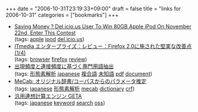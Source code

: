 +++
date = "2006-10-31T23:19:33+09:00"
draft = false
title = "links for 2006-10-31"
categories = ["bookmarks"]
+++

<ul class="delicious">
	<li>
		<div class="delicious-link"><a href="http://mostlysavingmoney.com/2006/10/delicious-user-to-win-apple-ipod-on-november-22nd/">Saving Money ? Del.icio.us User To Win 80GB Apple iPod On November 22nd, Enter This Contest</a></div>
		<div class="delicious-tags">(tags: <a href="http://del.icio.us/nobu666/apple">apple</a> <a href="http://del.icio.us/nobu666/ipod">ipod</a> <a href="http://del.icio.us/nobu666/del.icio.us">del.icio.us</a>)</div>
	</li>
	<li>
		<div class="delicious-link"><a href="http://www.itmedia.co.jp/enterprise/articles/0610/28/news001.html">ITmedia エンタープライズ：レビュー：Firefox 2.0に施された堅実な改善点 (1/4)</a></div>
		<div class="delicious-tags">(tags: <a href="http://del.icio.us/nobu666/browser">browser</a> <a href="http://del.icio.us/nobu666/firefox">firefox</a> <a href="http://del.icio.us/nobu666/review">review</a>)</div>
	</li>
	<li>
		<div class="delicious-link"><a href="http://www.r.dl.itc.u-tokyo.ac.jp/~nakagawa/academic-res/jnlp10-1.pdf">出現頻度と連接頻度に基づく専門用語抽出</a></div>
		<div class="delicious-tags">(tags: <a href="http://del.icio.us/nobu666/%e5%bd%a2%e6%85%8b%e7%b4%a0%e8%a7%a3%e6%9e%90">形態素解析</a> <a href="http://del.icio.us/nobu666/japanese">japanese</a> <a href="http://del.icio.us/nobu666/%e8%a4%87%e5%90%88%e8%aa%9e">複合語</a> <a href="http://del.icio.us/nobu666/%e6%9c%aa%e7%9f%a5%e8%aa%9e">未知語</a> <a href="http://del.icio.us/nobu666/pdf">pdf</a> <a href="http://del.icio.us/nobu666/document">document</a>)</div>
	</li>
	<li>
		<div class="delicious-link"><a href="http://mecab.sourceforge.jp/learn.html">MeCab: オリジナル辞書/コーパスからのパラメータ推定</a></div>
		<div class="delicious-tags">(tags: <a href="http://del.icio.us/nobu666/japanese">japanese</a> <a href="http://del.icio.us/nobu666/%e5%bd%a2%e6%85%8b%e7%b4%a0%e8%a7%a3%e6%9e%90">形態素解析</a> <a href="http://del.icio.us/nobu666/mecab">mecab</a> <a href="http://del.icio.us/nobu666/dictionary">dictionary</a> <a href="http://del.icio.us/nobu666/crf">crf</a>)</div>
	</li>
	<li>
		<div class="delicious-link"><a href="http://geta.ex.nii.ac.jp/">汎用連想計算エンジン GETA</a></div>
		<div class="delicious-tags">(tags: <a href="http://del.icio.us/nobu666/japanese">japanese</a> <a href="http://del.icio.us/nobu666/keyword">keyword</a> <a href="http://del.icio.us/nobu666/search">search</a> <a href="http://del.icio.us/nobu666/oss">oss</a>)</div>
	</li>
</ul>
